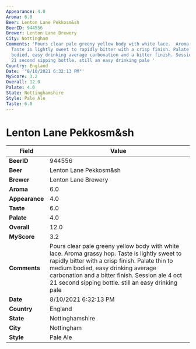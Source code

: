 ```yaml
---
Appearance: 4.0
Aroma: 6.0
Beer: Lenton Lane Pekkosm&sh
BeerID: 944556
Brewer: Lenton Lane Brewery
City: Nottingham
Comments: 'Pours clear pale greeny yellow body with white lace.  Aroma grassy hop.
  Taste is lightly sweet to rapidly bitter with a crisp finish. Palate thin to medium
  bodied, easy drinking average carbonation and a bitter finish. Session ale 4 oct
  21 second sipping bottle. still an easy drinking pale '
Country: England
Date: '"8/10/2021 6:32:13 PM"'
MyScore: 3.2
Overall: 12.0
Palate: 4.0
State: Nottinghamshire
Style: Pale Ale
Taste: 6.0
---
```


# Lenton Lane Pekkosm&sh

| Field         | Value |
|---------------|-------|
| **BeerID** | 944556 |
| **Beer** | Lenton Lane Pekkosm&sh |
| **Brewer** | Lenton Lane Brewery |
| **Aroma** | 6.0 |
| **Appearance** | 4.0 |
| **Taste** | 6.0 |
| **Palate** | 4.0 |
| **Overall** | 12.0 |
| **MyScore** | 3.2 |
| **Comments** | Pours clear pale greeny yellow body with white lace.  Aroma grassy hop. Taste is lightly sweet to rapidly bitter with a crisp finish. Palate thin to medium bodied, easy drinking average carbonation and a bitter finish. Session ale 4 oct 21 second sipping bottle. still an easy drinking pale  |
| **Date** | 8/10/2021 6:32:13 PM |
| **Country** | England |
| **State** | Nottinghamshire |
| **City** | Nottingham |
| **Style** | Pale Ale |
